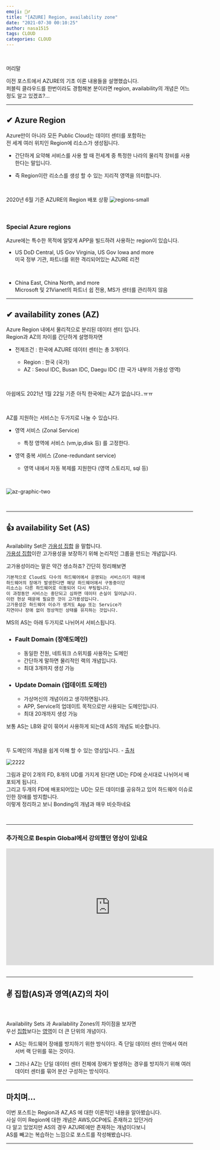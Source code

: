 ```yaml
---
emoji: 🤦‍♂️
title: "[AZURE] Region, availability zone"
date: "2021-07-30 00:10:25"
author: nasa1515
tags: CLOUD
categories: CLOUD
---
```




<br/>

머리말  
 
이전 포스트에서 AZURE의 기초 이론 내용들을 설명했습니다.  
퍼블릭 클라우드를 한번이라도 경험해본 분이라면 region, availability의 개념은 어느정도 알고 있겠죠?...

 
--- 

## ✔ Azure Region

Azure만이 아니라 모든 Public Cloud는 데이터 센터를 포함하는   
전 세계 여러 위치인 Region에 리소스가 생성됩니다.  

* 간단하게 요약해 서비스를 사용 할 때 전세계 중 특정한 나라의 물리적 장비를 사용한다는 말입니다.

* 즉 Region이란 리소스를 생성 할 수 있는 지리적 영역을 의미합니다.

<br/>

2020년 6월 기준 AZURE의 Region 배포 상황
![regions-small](https://user-images.githubusercontent.com/69498804/105326382-08657b80-5c11-11eb-8cec-276832287132.png)


<br/>


### Special Azure regions

Azure에는 특수한 목적에 알맞게 APP을 빌드하려 사용하는 region이 있습니다.


* US DoD Central, US Gov Virginia, US Gov Iowa and more  
    미국 정부 기관, 파트너를 위한 격리되어있는 AZURE 리전


<br/>

* China East, China North, and more  
    Microsoft 및 21Vianet의 파트너 쉽 전용, MS가 센터를 관리하지 않음


---

## ✔ availability zones (AZ)

Azure Region 내에서 물리적으로 분리된 데이터 센터 입니다.  
Region과 AZ의 차이를 간단하게 설명하자면

* 전제조건 : 한국에 AZURE 데이터 센터는 총 3개이다.

    * Region : 한국 (국가)
    * AZ : Seoul IDC, Busan IDC, Daegu IDC (한 국가 내부의 가용성 영역)

<br/>


아쉽에도 2021년 1월 22일 기준 아직 한국에는 AZ가 없습니다..ㅠㅠ

<br/>

AZ를 지원하는 서비스는 두가지로 나눌 수 있습니다.  

* 영역 서비스 (Zonal Service)

    - 특정 영역에 서비스 (vm,ip,disk 등) 를 고정한다.

* 영역 중복 서비스 (Zone-redundant service)


    * 영역 내에서 자동 복제를 지원한다 (영역 스토리지, sql 등) 

<br/>


![az-graphic-two](https://user-images.githubusercontent.com/69498804/105436520-b705cc80-5ca2-11eb-8517-c10bd740da42.png)


<br/>


---

## 👍 availability Set (AS)


Availability Set은 <u>가용성 집합</u> 을 말합니다.  
<u>가용성 집합</u>이란 고가용성을 보장하기 위해 논리적인 그룹을 만드는 개념입니다.

고가용성이라는 말은 약간 생소하죠? 간단히 정리해보면 

```css
기본적으로 Cloud도 다수의 하드웨어에서 운영되는 서비스이기 때문에
하드웨어의 장애가 발생한다면 해당 하드웨어에서 구동중이던 
리소스는 다른 하드웨어로 이동되어 다시 부팅됩니다.  
이 과정동안 서비스는 중단되고 심하면 데이터 손실이 일어납니다.
이런 현상 때문에 필요한 것이 고가용성입니다.
고가용성은 하드웨어 이슈가 생겨도 App 또는 Service가
지연이나 장애 없이 정상적인 상태를 유지하는 것입니다.
```

MS의 AS는 아래 두가지로 나뉘어서 서비스됩니다.  

* ### Fault Domain (장애도메인)

    * 동일한 전원, 네트워크 스위치를 사용하는 도메인
    * 간단하게 말하면 물리적인 랙의 개념입니다.
    * 최대 3개까지 생성 가능

* ### Update Domain (업데이트 도메인)

    * 가상머신의 개념이라고 생각하면됩니다.
    * APP, Service의 업데이트 목적으로만 사용되는 도메인입니다.
    * 최대 20개까지 생성 가능

보통 AS는 LB와 같이 묶어서 사용하게 되는데 AS의 개념도 비슷합니다.

<br/>

두 도메인의 개념을 쉽게 이해 할 수 있는 영상입니다. - [출처](https://tikus.tistory.com/1)

![2222](https://user-images.githubusercontent.com/69498804/105452626-fb549500-5cc1-11eb-9b09-17cb3ce5adfc.gif)

그림과 같이 2개의 FD, 8개의 UD를 가지게 된다면 UD는 FD에 순서대로 나뉘어서 배포되게 됩니다.  
그리고 두개의 FD에 배포되어있는 UD는 모든 데이터를 공유하고 있어 하드웨어 이슈로 인한 장애를 방지합니다.  
이렇게 정리하고 보니 Bonding의 개념과 매우 비슷하네요

<br/>

---

### 추가적으로 Bespin Global에서 강의했던 영상이 있네요

<iframe width="560" height="315" src="https://www.youtube.com/embed/fWWucPeVX58" frameborder="0" allow="accelerometer; autoplay; clipboard-write; encrypted-media; gyroscope; picture-in-picture" allowfullscreen></iframe>

<br/>
<br/>

---

## ✌ 집합(AS)과 영역(AZ)의 차이 <a name="a4"></a>

<br/>

Availability Sets 과 Availability Zones의 차이점을 보자면  
우선 <u>집합</u>보다는 <u>영역</u>이 더 큰 단위의 개념이다.

* AS는 하드웨어 장애를 방지하기 위한 방식이다. 즉 단일 데이터 센터 안에서 여러 서버 랙 단위를 묶는 것이다.

* 그러나 AZ는 단일 데이터 센터 전체에 장애가 발생하는 경우를 방지하기 위해 여러 데이터 센터를 묶어 분산 구성하는 방식이다.


---

## 마치며…  


이번 포스트는 Region과 AZ,AS 에 대한 이론적인 내용을 알아봤습니다.  
사실 이미 Region에 대한 개념은 AWS,GCP에도 존재하고 있던거라  
다 알고 있었지만 AS의 경우 AZURE에만 존재하는 개념이다보니  
AS를 빼고는 복습하는 느낌으로 포스트를 작성해봤습니다.

---


```toc
```